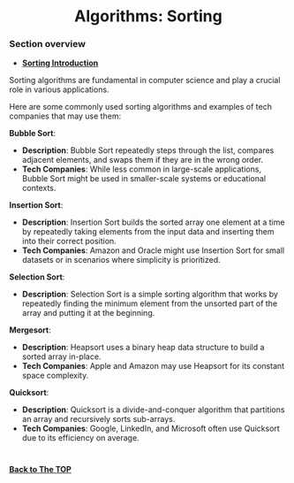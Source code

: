 <h1 align="center">Algorithms: Sorting</h1>

### Section overview

* **[Sorting Introduction](#introduction-to-algorithms)**

Sorting algorithms are fundamental in computer science and play a crucial role in various applications. 

Here are some commonly used sorting algorithms and examples of tech companies that may use them:


**Bubble Sort**:
- **Description**: Bubble Sort repeatedly steps through the list, compares adjacent elements, and swaps them if they are in the wrong order.
- **Tech Companies**: While less common in large-scale applications, Bubble Sort might be used in smaller-scale systems or educational contexts.

**Insertion Sort**:
- **Description**: Insertion Sort builds the sorted array one element at a time by repeatedly taking elements from the input data and inserting them into their correct position.
- **Tech Companies**: Amazon and Oracle might use Insertion Sort for small datasets or in scenarios where simplicity is prioritized.

**Selection Sort**:
- **Description**: Selection Sort is a simple sorting algorithm that works by repeatedly finding the minimum element from the unsorted part of the array and putting it at the beginning. 

**Mergesort**:
- **Description**: Heapsort uses a binary heap data structure to build a sorted array in-place.
- **Tech Companies**: Apple and Amazon may use Heapsort for its constant space complexity.

**Quicksort**:
- **Description**: Quicksort is a divide-and-conquer algorithm that partitions an array and recursively sorts sub-arrays.
- **Tech Companies**: Google, LinkedIn, and Microsoft often use Quicksort due to its efficiency on average.
#
**[Back to The TOP](#section-overview)**